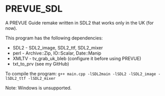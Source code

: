 # PREVUE_SDL
A PREVUE Guide remake written in SDL2 that works only in the UK (for now).

This program has the following dependencies:
- SDL2 - SDL2_image, SDL2_ttf, SDL2_mixer
- perl - Archive::Zip, IO::Scalar, Date::Manip
- XMLTV - tv_grab_uk_bleb (configure it before using PREVUE)
- txt_to_prv (see my GitHub)

To compile the program:
```g++ main.cpp -lSDL2main -lSDL2 -lSDL2_image -lSDL2_ttf -lSDL2_mixer```

Note: Windows is unsupported.
